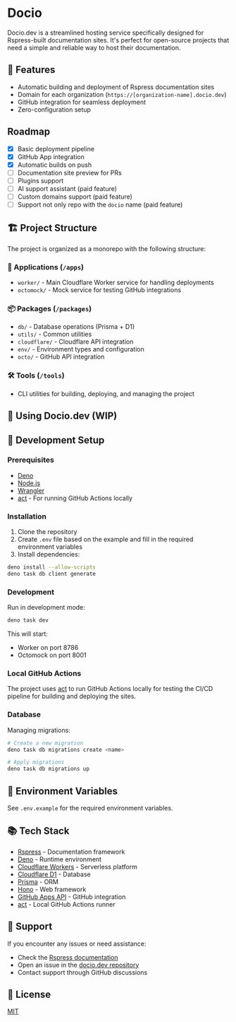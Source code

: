 # Docio

Docio.dev is a streamlined hosting service specifically designed for
Rspress-built documentation sites. It's perfect for open-source projects that
need a simple and reliable way to host their documentation.

## 🌟 Features

- Automatic building and deployment of Rspress documentation sites
- Domain for each organization (`https://[organization-name].docio.dev`)
- GitHub integration for seamless deployment
- Zero-configuration setup

## Roadmap

- [x] Basic deployment pipeline
- [x] GitHub App integration
- [x] Automatic builds on push
- [ ] Documentation site preview for PRs
- [ ] Plugins support
- [ ] AI support assistant (paid feature)
- [ ] Custom domains support (paid feature)
- [ ] Support not only repo with the `docio` name (paid feature)

## 🏗 Project Structure

The project is organized as a monorepo with the following structure:

### 📱 Applications (`/apps`)

- `worker/` - Main Cloudflare Worker service for handling deployments
- `octomock/` - Mock service for testing GitHub integrations

### 📦 Packages (`/packages`)

- `db/` - Database operations (Prisma + D1)
- `utils/` - Common utilities
- `cloudflare/` - Cloudflare API integration
- `env/` - Environment types and configuration
- `octo/` - GitHub API integration

### 🛠 Tools (`/tools`)

- CLI utilities for building, deploying, and managing the project

## 📘 Using Docio.dev (WIP)

## 🚀 Development Setup

### Prerequisites

- [Deno](https://deno.com/)
- [Node.js](https://nodejs.org/)
- [Wrangler](https://developers.cloudflare.com/workers/wrangler/)
- [act](https://github.com/nektos/act) - For running GitHub Actions locally

### Installation

1. Clone the repository
2. Create `.env` file based on the example and fill in the required environment
   variables
3. Install dependencies:

```bash
deno install --allow-scripts
deno task db client generate
```

### Development

Run in development mode:

```bash
deno task dev
```

This will start:

- Worker on port 8786
- Octomock on port 8001

### Local GitHub Actions

The project uses [act](https://github.com/nektos/act) to run GitHub Actions
locally for testing the CI/CD pipeline for building and deploying the sites.

### Database

Managing migrations:

```bash
# Create a new migration
deno task db migrations create <name>

# Apply migrations
deno task db migrations up
```

## 🔑 Environment Variables

See `.env.example` for the required environment variables.

## 📚 Tech Stack

- [Rspress](https://rspress.dev/) - Documentation framework
- [Deno](https://deno.com/) - Runtime environment
- [Cloudflare Workers](https://workers.cloudflare.com/) - Serverless platform
- [Cloudflare D1](https://developers.cloudflare.com/d1/) - Database
- [Prisma](https://www.prisma.io/) - ORM
- [Hono](https://hono.dev/) - Web framework
- [GitHub Apps API](https://docs.github.com/en/apps) - GitHub integration
- [act](https://github.com/nektos/act) - Local GitHub Actions runner

## 🤝 Support

If you encounter any issues or need assistance:

- Check the [Rspress documentation](https://rspress.dev/)
- Open an issue in the [docio.dev repository](https://github.com/dociodev/docio)
- Contact support through GitHub discussions

## 📄 License

[MIT](LICENSE)
